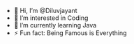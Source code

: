 - 👋 Hi, I’m @Diluvjayant
- 👀 I’m interested in Coding
- 🌱 I’m currently learning Java
- ⚡ Fun fact: Being Famous is Everything

<!---
Diluvjayant/Diluvjayant is a ✨ special ✨ repository because its `README.md` (this file) appears on your GitHub profile.
You can click the Preview link to take a look at your changes.
--->
